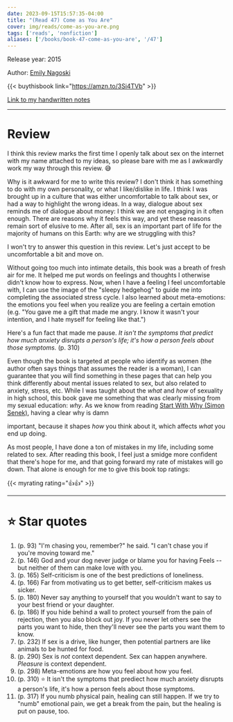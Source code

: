 ```yaml
---
date: 2023-09-15T15:57:35-04:00
title: "(Read 47) Come as You Are"
cover: img/reads/come-as-you-are.png
tags: ['reads', 'nonfiction']
aliases: ['/books/book-47-come-as-you-are', '/47']
---
```


Release year: 2015

Author: [Emily Nagoski](https://www.linkedin.com/in/emily-nagoski-48256a49)

{{< buythisbook link="https://amzn.to/3Si4TVb" >}}

[Link to my handwritten notes](https://drive.google.com/file/d/1lyZEGkIAYRc6MIZjkxpap4e3xbzTr-Wu/view?usp=drive_link)

---

# Review

I think this review marks the first time I openly talk about sex on the
internet with my name attached to my ideas, so please bare with me as I
awkwardly work my way through this review. :sweat_smile:

Why is it awkward for me to write this review? I don't think it has
something to do with my own personality, or what I like/dislike in life.
I think I was brought up in a culture that was either uncomfortable to
talk about sex, or had a way to highlight the wrong ideas. In a way,
dialogue about sex reminds me of dialogue about money: I think we
are not engaging in it often enough. There are reasons why it feels this
way, and yet these reasons remain sort of elusive to me. After all, sex
is an important part of life for the majority of humans on this Earth:
why are we struggling with this?

I won't try to answer this question in this review. Let's just accept to
be uncomfortable a bit and move on.

Without going too much into intimate details, this book was a breath of
fresh air for me. It helped me put words on feelings and thoughts I
otherwise didn't know how to express. Now, when I have a feeling I feel
uncomfortable with, I can use the image of the "sleepy hedgehog" to
guide me into completing the associated stress cycle. I also learned
about meta-emotions: the emotions you feel when you realize you are
feeling a certain emotion (e.g. "You gave me a gift that made me angry.
I know it wasn't your intention, and I hate myself for feeling like
that.")

Here's a fun fact that made me pause. *It isn't the symptoms that predict how much anxiety
disrupts a person's life; it's how a person feels about those symptoms.*
(p. 310)

Even though the book is targeted at people who identify as women (the
author often says things that assumes the reader is a woman), I can
guarantee that you will find something in these pages that can help you
think differently about mental issues related to sex, but also related
to anxiety, stress, etc. While I was taught about the *what* and *how*
of sexuality in high school, this book gave me something that was
clearly missing from my sexual education: *why*. As we know from reading
[Start With Why (Simon
Senek)](/reads/read-26-start-with-why/), having a clear why is damn

important, because it shapes *how* you think about it, which affects
*what* you end up doing.

As most people, I have done a ton of mistakes in my life, including some
related to sex. After reading this book, I feel just a smidge more
confident that there's hope for me, and that going forward my rate of
mistakes will go down. That alone is enough for me to give this book top
ratings:

{{< myrating rating="👍👍" >}}

---

# :star: Star quotes

1. (p. 93) "I'm chasing you, remember?" he said. "I can't chase you if
   you're moving toward me."
1. (p. 146) God and your dog never judge or blame you for having Feels
   -- but neither of them can make love with you.
1. (p. 165) Self-criticism is one of the best predictions of loneliness.
1. (p. 166) Far from motivating us to get better, self-criticism makes
   us sicker.
1. (p. 180) Never say anything to yourself that you wouldn't want to say
   to your best friend or your daughter.
1. (p. 186) If you hide behind a wall to protect yourself from the pain
   of rejection, then you also block out joy. If you never let others
   see the parts you want to hide, then they'll never see the parts you
   want them to know.
1. (p. 232) If sex is a drive, like hunger, then potential partners are
   like animals to be hunted for food.
1. (p. 290) Sex is *not* context dependent. Sex can happen anywhere.
   *Pleasure* is context dependent.
1. (p. 298) Meta-emotions are how you feel about how you feel.
1. (p. 310) :star: It isn't the symptoms that prediect how much anxiety
   disrupts a person's life, it's how a person feels about those
   symptoms.
1. (p. 317) If you numb physical pain, healing can still happen. If we
   try to "numb" emotional pain, we get a break from the pain, but the
   healing is put on pause, too.
